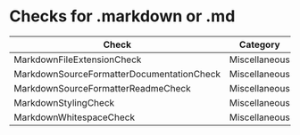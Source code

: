# Checks for .markdown or .md

Check | Category | Description
----- | -------- | -----------
MarkdownFileExtensionCheck | Miscellaneous | |
MarkdownSourceFormatterDocumentationCheck | Miscellaneous | |
MarkdownSourceFormatterReadmeCheck | Miscellaneous | |
MarkdownStylingCheck | Miscellaneous | |
MarkdownWhitespaceCheck | Miscellaneous | |